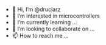 - 👋 Hi, I’m @druciarz
- 👀 I’m interested in microcontrollers
- 🌱 I’m currently learning ...
- 💞️ I’m looking to collaborate on ...
- 📫 How to reach me ...

<!---
druciarz/druciarz is a ✨ special ✨ repository because its `README.md` (this file) appears on your GitHub profile.
You can click the Preview link to take a look at your changes.
--->
